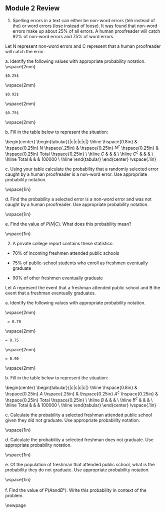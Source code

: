 ## Module 2 Review

1.  Spelling errors in a text can either be non-word errors (teh instead of the) or word errors (lose instead of loose). It was found that non-word errors make up about 25% of all errors. A human proofreader will catch 92% of non-word errors and 75% of word errors.

Let N represent non-word errors and C represent that a human proofreader will catch the error.

a. Identify the following values with appropriate probability notation.
\vspace{2mm}

    $0.25$
\vspace{2mm}

    $0.92$
\vspace{2mm}

    $0.75$
\vspace{2mm}

b. Fill in the table below to represent the situation:

\begin{center}
\begin{tabular}{|c|c|c|c|} \hline
\hspace{0.8in} & \hspace{0.25in}  $N$ \hspace{.25in} & \hspace{0.25in} $N^c$ \hspace{0.25in} & \hspace{0.25in} Total \hspace{0.25in} \\ \hline
 $C$ &  &  &  \\ \hline
 $C^c$ &  & &  \\ \hline
Total &  &  & 100000 \\ \hline
\end{tabular}
\end{center}
\vspace{.1in}

c. Using your table calculate the probability that a randomly selected error caught by a human proofreader is a non-word error. Use appropriate probability notation.

\vspace{1in}

d. Find the probability a selected error is a non-word error and was not caught by a human proofreader. Use appropriate probability notation.

\vspace{1in}

e. Find the value of $P(N|C)$. What does this probability mean?

\vspace{1in}

2.	A private college report contains these statistics:

* 70\% of incoming freshmen attended public schools

* 75\% of public-school students who enroll as freshmen eventually graduate

* 90\% of other freshmen eventually graduate

Let A represent the event that a freshman attended public school and B the event that a freshman eventually graduates.

a. Identify the following values with appropriate probability notation.

\vspace{2mm}

     = 0.70
\vspace{2mm}     
    
    = 0.75
\vspace{2mm}

    = 0.90
\vspace{2mm}

b. Fill in the table below to represent the situation:

\begin{center}
\begin{tabular}{|c|c|c|c|} \hline
\hspace{0.8in} & \hspace{0.25in}  $A$ \hspace{.25in} & \hspace{0.25in} $A^c$ \hspace{0.25in} & \hspace{0.25in} Total \hspace{0.25in} \\ \hline
 $B$ &  &  &  \\ \hline
 $B^c$ &  & &  \\ \hline
Total &  &  & 100000 \\ \hline
\end{tabular}
\end{center}
\vspace{.1in}


c. Calculate the probability a selected freshman attended public school given they did not graduate.  Use appropriate probability notation.

\vspace{1in}

d. Calculate the probability a selected freshman does not graduate.  Use appropriate probability notation.

\vspace{1in}

e. Of the population of freshman that attended public school, what is the probability they do not graduate. Use appropriate probability notation.

\vspace{1in}


f. Find the value of $P(A \text{and} B^c)$.  Write this probability in context of the problem.


\newpage



